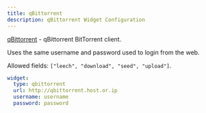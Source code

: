 ```yaml
---
title: qBittorrent
description: qBittorrent Widget Configuration
---
```


[qBittorrent](https://github.com/qbittorrent/qBittorrent) - qBittorrent BitTorrent client.

Uses the same username and password used to login from the web.

Allowed fields: `["leech", "download", "seed", "upload"]`.

```yaml
widget:
  type: qbittorrent
  url: http://qbittorrent.host.or.ip
  username: username
  password: password
```
